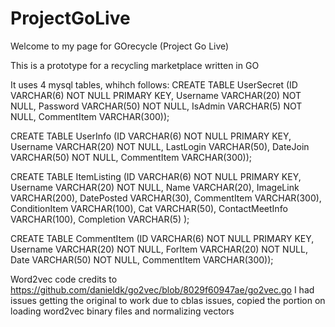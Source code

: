 # ProjectGoLive
Welcome to my page for GOrecycle (Project Go Live)

This is a prototype for a recycling marketplace written in GO


It uses 4 mysql tables, whihch follows:
CREATE TABLE UserSecret  (ID VARCHAR(6) NOT NULL PRIMARY KEY, Username VARCHAR(20) NOT NULL, Password VARCHAR(50) NOT NULL, IsAdmin VARCHAR(5) NOT NULL, CommentItem VARCHAR(300));

CREATE TABLE UserInfo    (ID VARCHAR(6) NOT NULL PRIMARY KEY, Username VARCHAR(20) NOT NULL, LastLogin VARCHAR(50), DateJoin VARCHAR(50) NOT NULL, CommentItem VARCHAR(300));

CREATE TABLE ItemListing (ID VARCHAR(6) NOT NULL PRIMARY KEY, Username VARCHAR(20) NOT NULL, Name VARCHAR(20), ImageLink VARCHAR(200), DatePosted VARCHAR(30), CommentItem VARCHAR(300), ConditionItem VARCHAR(100), Cat VARCHAR(50), ContactMeetInfo VARCHAR(100), Completion VARCHAR(5) );

CREATE TABLE CommentItem (ID VARCHAR(6) NOT NULL PRIMARY KEY, Username VARCHAR(20) NOT NULL, ForItem VARCHAR(20) NOT NULL, Date VARCHAR(50) NOT NULL, CommentItem VARCHAR(300));


Word2vec code credits to
https://github.com/danieldk/go2vec/blob/8029f60947ae/go2vec.go
I had issues getting the original to work due to cblas issues, copied the portion on loading word2vec binary files and normalizing vectors
